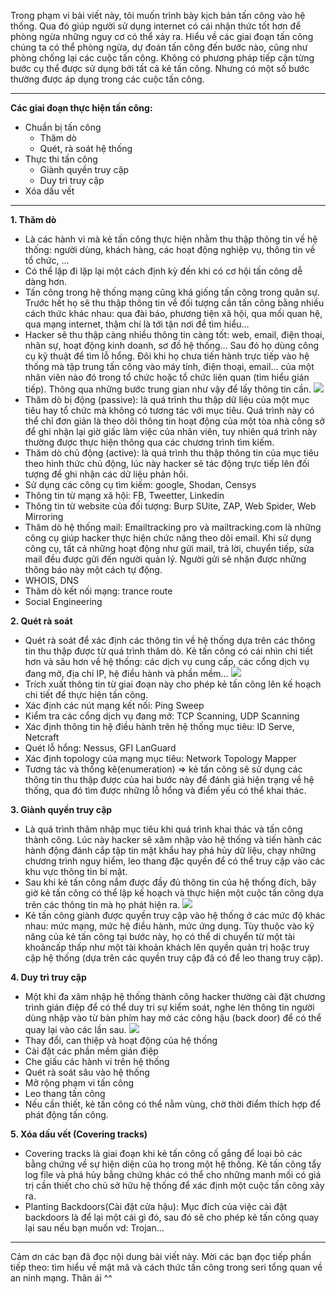 Trong phạm vi bài viết này, tôi muốn trình bày kịch bản tấn công vào hệ thống. Qua đó giúp người sử dụng internet có cái nhận thức tốt hơn để phòng ngừa những nguy cơ có thể xảy ra. Hiểu về các giai đoạn tấn công chúng ta có thể phòng ngừa, dự đoán tấn công đến bước nào, cũng như phòng chống lại các cuộc tấn công. Không có phương pháp tiếp cận từng bước cụ thể được sử dụng bởi tất cả kẻ tấn công. Nhưng có một số bước thường được áp dụng trong các cuộc tấn công.

-----

**Các giai đoạn thực hiện tấn công:**
* Chuẩn bị tấn công
    + Thăm dò
    + Quét, rà soát hệ thống
*  Thực thi tấn công
    + Giành quyền truy cập
    + Duy trì truy cập
 * Xóa dấu vết


-----


**1. Thăm dò**
- Là các hành vi mà kẻ tấn công thực hiện nhằm thu thập thông tin về hệ thống: người dùng, khách hàng, các hoạt động nghiệp vụ, thông tin về tổ chức, ...
- Có thể lặp đi lặp lại một cách định kỳ đến khi có cơ hội tấn công dễ dàng hơn.
- Tấn công trong hệ thống mạng cũng khá giống tấn công trong quân sự. Trước hết họ sẽ thu thập thông tin về đối tượng cần tấn công bằng nhiều cách thức khác nhau: qua đài báo, phương tiện xã hội, qua mối quan hệ, qua mạng internet, thậm chí là tới tận nơi để tìm hiểu…
- Hacker sẽ thu thập càng nhiều thông tin càng tốt: web, email, điện thoại, nhân sự, hoạt động kinh doanh, sơ đồ hệ thống… Sau đó họ dùng công cụ kỹ thuật để tìm lỗ hổng. Đôi khi họ chưa tiến hành trực tiếp vào hệ thống mà tập trung tấn công vào máy tính, điện thoại, email… của một nhân viên nào đó trong tổ chức hoặc tổ chức liên quan (tìm hiểu gián tiếp). Thông qua những bước trung gian như vậy để lấy thông tin cần.
![](https://images.viblo.asia/73095d3d-7673-41ff-ba9a-7087d67fa5e7.png)
- Thăm dò bị động (passive):  là quá trình thu thập dữ liệu của một mục tiêu hay tổ chức mà không có tương tác với mục tiêu. Quá trình này có thể chỉ đơn giản là theo dõi thông tin hoạt động của một tòa nhà công sở để ghi nhận lại giờ giấc làm việc của nhân viên, tuy nhiên quá trình này thường được thực hiện thông qua các chương trình tìm kiếm.
- Thăm dò chủ động (active): là quá trình thu thập thông tin của mục tiêu theo hình thức chủ động, lúc này hacker sẽ tác động trực tiếp lên đối tượng để ghi nhận các dữ liệu phản hồi.
- Sử dụng các công cụ tìm kiếm: google, Shodan, Censys
- Thông tin từ mạng xã hội: FB, Tweetter, Linkedin
- Thông tin từ website của đối tượng: Burp SUite, ZAP, Web Spider, Web Mirroring
- Thăm dò hệ thống mail: Emailtracking pro và mailtracking.com là những công cụ giúp hacker thực hiện chức năng theo dõi email. Khi sử dụng công cụ, tất cả những hoạt động như gửi
mail, trả lời, chuyển tiếp, sửa mail đều được gửi đến người quản lý. Người gửi sẽ nhận được những thông báo này một cách tự động.
- WHOIS, DNS
- Thăm dò kết nối mạng: trance route
- Social Engineering

**2. Quét rà soát**
- Quét rà soát để xác định các thông tin về hệ thống dựa trên các thông tin thu thập được từ quá trình thăm dò. Kẻ tấn công có cái nhìn chi tiết hơn và sâu hơn về hệ thống: các dịch vụ cung cấp, các cổng dịch vụ đang mở, địa chỉ IP, hệ điều hành và phần mềm…
![](https://images.viblo.asia/0a5e6966-0850-4554-ae17-13525440c2f7.png)
- Trích xuất thông tin từ giai đoạn này cho phép kẻ tấn công lên kế hoạch chi tiết để thực hiện tấn công.
-  Xác định các nút mạng kết nối: Ping Sweep
- Kiểm tra các cổng dịch vụ đang mở: TCP Scanning, UDP Scanning
- Xác định thông tin hệ điều hành trên hệ thống mục tiêu: ID Serve, Netcraft
- Quét lỗ hổng: Nessus, GFI LanGuard
- Xác định topology của mạng mục tiêu: Network Topology Mapper
- Tương tác và thống kê(enumeration)
=> kẻ tấn công sẽ sử dụng các thông tin thu thập được của hai bước này để đánh giá hiện trạng về hệ thống, qua đó tìm được những lỗ hổng và điểm yếu có thể khai thác.

**3. Giành quyền truy cập**
- Là quá trình thâm nhập mục tiêu khi quá trình khai thác và tấn công thành công. Lúc này hacker sẽ xâm nhập vào hệ thống và tiến hành các hành động đánh cắp tập tin mật khẩu hay phá hủy dữ liệu, chạy những chương trình nguy hiểm, leo thang đặc quyền để có thể truy cập vào các khu vực thông tin bí mật.
- Sau khi kẻ tấn công nắm được đầy đủ thông tin của hệ thống đích, bây giờ kẻ tấn công có thể lập kế hoạch và thực hiện một cuộc tấn công dựa trên các thông tin mà họ phát hiện ra. 
![](https://images.viblo.asia/a6835f8f-1094-4b68-9e86-b0e2e6a20e2e.png)
- Kẻ tấn công giành được quyền truy cập vào hệ thống ở các mức độ khác nhau: mức mạng, mức hệ điều hành, mức ứng dụng. Tùy thuộc vào kỹ năng của kẻ tấn công tại bước này, họ có thể di chuyển từ một tài khoảncấp thấp như một tài khoản khách lên quyền quản trị hoặc truy cập hệ thống (dựa trên các quyền truy cập đã có để leo thang truy cập).

**4. Duy trì truy cập**
- Một khi đa xâm nhập hệ thống thành công hacker thường cài đặt chương trình gián điệp để có thể duy tri sự kiểm soát, nghe lén thông tin người dùng nhập vào từ bàn phím hay mở các công hậu (back door) để có thể quay lại vào các lần sau.
![](https://images.viblo.asia/18f08931-8a7d-402b-b176-fa65e542af88.png)
- Thay đổi, can thiệp và hoạt động của hệ thống
- Cài đặt các phần mềm gián điệp
- Che giấu các hành vi trên hệ thống
- Quét rà soát sâu vào hệ thống
- Mở rộng phạm vi tấn công
- Leo thang tấn công
- Nếu cần thiết, kẻ tấn công có thể nằm vùng, chờ thời điểm thích hợp để phát động tấn công.

**5. Xóa dấu vết (Covering tracks)**
- Covering tracks là giai đoạn khi kẻ tấn công cố gắng để loại bỏ các bằng chứng về sự hiện diện của họ trong một hệ thống. Kẻ tấn công tẩy log file và phá hủy bằng chứng khác có thể cho những manh mối có giá trị cần thiết cho chủ sở hữu hệ thống để xác định một cuộc tấn công xảy ra.
- Planting Backdoors(Cài đặt cửa hậu): Mục đích của việc cài đặt backdoors là để lại một cái gì đó, sau đó sẽ cho phép kẻ tấn công quay lại sau nếu bạn muốn vd: Trojan...


-----

Cảm ơn các bạn đã đọc nội dung bài viết này. 
Mời các bạn đọc tiếp phần tiếp theo: tìm hiểu về mật mã và cách thức tấn công trong seri tổng quan về an ninh mạng. Thân ái ^^